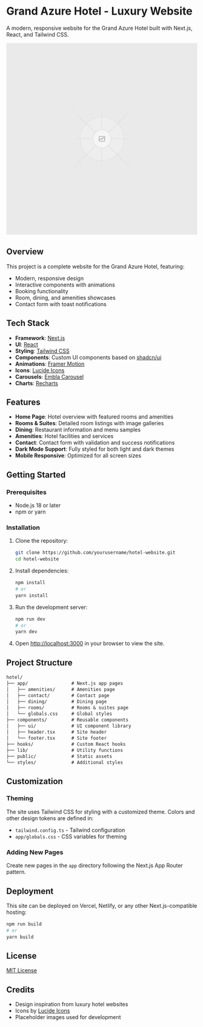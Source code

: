 # Grand Azure Hotel - Luxury Website

A modern, responsive website for the Grand Azure Hotel built with Next.js, React, and Tailwind CSS.

![Grand Azure Hotel](public/placeholder.svg)

## Overview

This project is a complete website for the Grand Azure Hotel, featuring:

- Modern, responsive design
- Interactive components with animations
- Booking functionality
- Room, dining, and amenities showcases
- Contact form with toast notifications

## Tech Stack

- **Framework**: [Next.js](https://nextjs.org/)
- **UI**: [React](https://reactjs.org/)
- **Styling**: [Tailwind CSS](https://tailwindcss.com/)
- **Components**: Custom UI components based on [shadcn/ui](https://ui.shadcn.com/)
- **Animations**: [Framer Motion](https://www.framer.com/motion/)
- **Icons**: [Lucide Icons](https://lucide.dev/)
- **Carousels**: [Embla Carousel](https://www.embla-carousel.com/)
- **Charts**: [Recharts](https://recharts.org/)

## Features

- **Home Page**: Hotel overview with featured rooms and amenities
- **Rooms & Suites**: Detailed room listings with image galleries
- **Dining**: Restaurant information and menu samples
- **Amenities**: Hotel facilities and services
- **Contact**: Contact form with validation and success notifications
- **Dark Mode Support**: Fully styled for both light and dark themes
- **Mobile Responsive**: Optimized for all screen sizes

## Getting Started

### Prerequisites

- Node.js 18 or later
- npm or yarn

### Installation

1. Clone the repository:
   ```bash
   git clone https://github.com/yourusername/hotel-website.git
   cd hotel-website
   ```

2. Install dependencies:
   ```bash
   npm install
   # or
   yarn install
   ```

3. Run the development server:
   ```bash
   npm run dev
   # or
   yarn dev
   ```

4. Open [http://localhost:3000](http://localhost:3000) in your browser to view the site.

## Project Structure

```
hotel/
├── app/                # Next.js app pages
│   ├── amenities/      # Amenities page
│   ├── contact/        # Contact page
│   ├── dining/         # Dining page
│   ├── rooms/          # Rooms & suites page
│   └── globals.css     # Global styles
├── components/         # Reusable components
│   ├── ui/             # UI component library
│   ├── header.tsx      # Site header
│   └── footer.tsx      # Site footer
├── hooks/              # Custom React hooks
├── lib/                # Utility functions
├── public/             # Static assets
└── styles/             # Additional styles
```

## Customization

### Theming

The site uses Tailwind CSS for styling with a customized theme. Colors and other design tokens are defined in:

- `tailwind.config.ts` - Tailwind configuration
- `app/globals.css` - CSS variables for theming

### Adding New Pages

Create new pages in the `app` directory following the Next.js App Router pattern.

## Deployment

This site can be deployed on Vercel, Netlify, or any other Next.js-compatible hosting:

```bash
npm run build
# or
yarn build
```

## License

[MIT License](LICENSE)

## Credits

- Design inspiration from luxury hotel websites
- Icons by [Lucide Icons](https://lucide.dev/)
- Placeholder images used for development